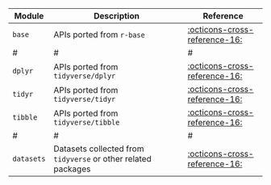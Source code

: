 
|Module|Description|Reference|
|-|-|-|
|`base`|APIs ported from `r-base`|[:octicons-cross-reference-16:][5]|
|#|#|#|
|`dplyr`|APIs ported from `tidyverse/dplyr`|[:octicons-cross-reference-16:][2]|
|`tidyr`|APIs ported from `tidyverse/tidyr`|[:octicons-cross-reference-16:][4]|
|`tibble`|APIs ported from `tidyverse/tibble`|[:octicons-cross-reference-16:][1]|
|#|#|#|
|`datasets`|Datasets collected from `tidyverse` or other related packages|[:octicons-cross-reference-16:][3]|

[1]: ./tibble
[2]: ./dplyr
[3]: ./datasets
[4]: ./tidyr
[5]: ./base
